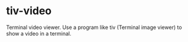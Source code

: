# tiv-video
Terminal video viewer. Use a program like tiv (Terminal image viewer) to show a video in a terminal.
